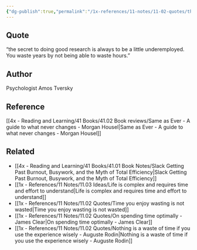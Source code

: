 ```yaml
---
{"dg-publish":true,"permalink":"/1x-references/11-notes/11-02-quotes/the-secret-to-doing-good-research-is-always-to-be-a-little-underemployed-you-waste-years-by-not-being-able-to-waste-hours-amos-tversky/","title":"The secret to doing good research is always to be a little underemployed. You waste years by not being able to waste hours - Amos Tversky","created":"2025-07-06T17:58:43.142+03:00","updated":"2025-07-06T18:12:21.325+03:00"}
---
```



## Quote
“the secret to doing good research is always to be a little underemployed. You waste years by not being able to waste hours.”

## Author
Psychologist Amos Tversky

## Reference
[[4x - Reading and Learning/41 Books/41.02 Book reviews/Same as Ever - A guide to what never changes - Morgan Housel\|Same as Ever - A guide to what never changes - Morgan Housel]]

## Related
- [[4x - Reading and Learning/41 Books/41.01 Book Notes/Slack Getting Past Burnout, Busywork, and the Myth of Total Efficiency\|Slack Getting Past Burnout, Busywork, and the Myth of Total Efficiency]]
- [[1x - References/11 Notes/11.03 Ideas/Life is complex and requires time and effort to understand\|Life is complex and requires time and effort to understand]]
- [[1x - References/11 Notes/11.02 Quotes/Time you enjoy wasting is not wasted\|Time you enjoy wasting is not wasted]]
- [[1x - References/11 Notes/11.02 Quotes/On spending time optimally - James Clear\|On spending time optimally - James Clear]]
- [[1x - References/11 Notes/11.02 Quotes/Nothing is a waste of time if you use the experience wisely - Auguste Rodin\|Nothing is a waste of time if you use the experience wisely - Auguste Rodin]]